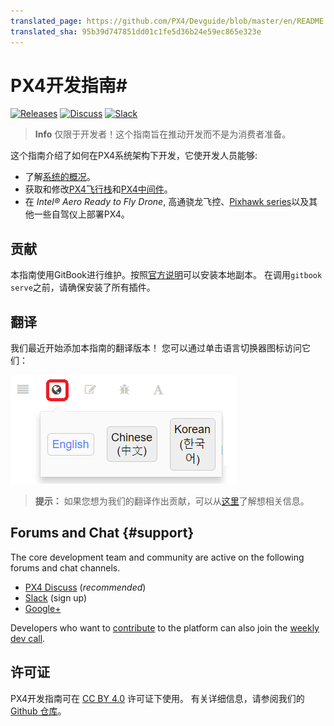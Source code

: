 ```yaml
---
translated_page: https://github.com/PX4/Devguide/blob/master/en/README.md
translated_sha: 95b39d747851dd01c1fe5d36b24e59ec865e323e
---
```


# PX4开发指南#

[![Releases](https://img.shields.io/github/release/PX4/Firmware.svg)](https://github.com/PX4/Firmware/releases) [![Discuss](https://img.shields.io/badge/discuss-px4-ff69b4.svg)](http://discuss.px4.io/) [![Slack](https://px4-slack.herokuapp.com/badge.svg)](http://slack.px4.io) 

> **Info** 仅限于开发者！这个指南旨在推动开发而不是为消费者准备。


这个指南介绍了如何在PX4系统架构下开发，它使开发人员能够: 

* 了解[系统的概况](setup/config_initial.md)。 
* 获取和修改[PX4飞行栈](concept/flight_stack.md)和[PX4中间件](concept/middleware.md)。 
* 在 *Intel® Aero Ready to Fly Drone*, 高通骁龙飞控、[Pixhawk series](https://docs.px4.io/en/flight_controller/pixhawk_series.html)以及其他一些自驾仪上部署PX4。

## 贡献

本指南使用GitBook进行维护。按照[官方说明](https://toolchain.gitbook.com/setup.html)可以安装本地副本。 在调用`gitbook serve`之前，请确保安装了所有插件。

## 翻译


我们最近开始添加本指南的翻译版本！ 您可以通过单击语言切换器图标访问它们：

![Gitbook Language Selector](../assets/gitbook/gitbook_language_selector.png)

> **提示：** 如果您想为我们的翻译作出贡献，可以从[这里](https://github.com/PX4/px4_user_guide#translation)了解想相关信息。


## Forums and Chat {#support}

The core development team and community are active on the following forums and chat channels.

* [PX4 Discuss](http://discuss.px4.io/) (*recommended*)
* [Slack](http://slack.px4.io) (sign up)
* [Google+](https://plus.google.com/117509651030855307398)

Developers who want to [contribute](contribute/README.md) to the platform can also
join the [weekly dev call](contribute/README.md#dev_call).


## 许可证

PX4开发指南可在 [CC BY 4.0](https://creativecommons.org/licenses/by/4.0/) 许可证下使用。 有关详细信息，请参阅我们的[Github 仓库](https://github.com/PX4/Devguide)。

